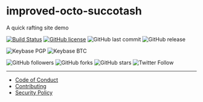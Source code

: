 # improved-octo-succotash
A quick rafting site demo

[![Build Status](https://travis-ci.com/shgysk8zer0/improved-octo-succotash.svg?branch=master)](https://travis-ci.com/shgysk8zer0/improved-octo-succotash)
[![GitHub license](https://img.shields.io/github/license/shgysk8zer0/improved-octo-succotash.svg)](https://github.com/shgysk8zer0/improved-octo-succotash/blob/master/LICENSE)
![GitHub last commit](https://img.shields.io/github/last-commit/shgysk8zer0/improved-octo-succotash.svg)
![GitHub release](https://img.shields.io/github/release/shgysk8zer0/improved-octo-succotash.svg)

![Keybase PGP](https://img.shields.io/keybase/pgp/shgysk8zer0.svg)
![Keybase BTC](https://img.shields.io/keybase/btc/shgysk8zer0.svg)

![GitHub followers](https://img.shields.io/github/followers/shgysk8zer0.svg?style=social)
![GitHub forks](https://img.shields.io/github/forks/shgysk8zer0/improved-octo-succotash.svg?style=social)
![GitHub stars](https://img.shields.io/github/stars/shgysk8zer0/improved-octo-succotash.svg?style=social)
![Twitter Follow](https://img.shields.io/twitter/follow/shgysk8zer0.svg?style=social)
- - - 

- [Code of Conduct](./.github/CODE_OF_CONDUCT.md)
- [Contributing](./.github/CONTRIBUTING.md)
- [Security Policy](./.github/SECURITY.md)

